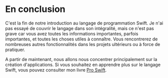 # En conclusion

C'est la fin de notre introduction au langage de programmation Swift. Je n'ai pas essayé de couvrir le langage dans son intégralité, mais ce n'est pas grave car vous avez toutes les informations importantes, parfois importantes, et toutes les choses utiles à connaître. Vous rencontrerez de nombreuses autres fonctionnalités dans les projets ultérieurs ou à force de pratiquer.

A partir de maintenant, nous allons nous concentrer principalement sur la création d'applications. Si vous souhaitez en apprendre plus sur le langage Swift, vous pouvez consulter mon livre [Pro Swift](https://gum.co/proswift).
